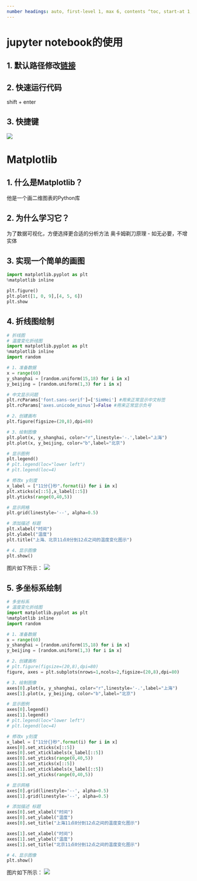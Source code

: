 ```yaml
---
number headings: auto, first-level 1, max 6, contents ^toc, start-at 1, _.1.1.
---
```

# jupyter notebook的使用
## 1. 默认路径修改[链接](https://blog.csdn.net/yuanxiang01/article/details/79217469)
## 2. 快速运行代码
shift + enter
## 3. 快捷键
![](Pasted%20image%2020231122160831.png)
# Matplotlib
## 1. 什么是Matplotlib？
他是一个画二维图表的Python库
## 2. 为什么学习它？
为了数据可视化，方便选择更合适的分析方法
奥卡姆剃刀原理 - 如无必要，不增实体

## 3. 实现一个简单的画图
```Python
import matplotlib.pyplot as plt
%matplotlib inline

plt.figure()
plt.plot([1, 0, 9],[4, 5, 6])
plt.show

```
## 4. 折线图绘制
```Python
# 折线图
# 温度变化折线图
import matplotlib.pyplot as plt
%matplotlib inline
import random

# 1、准备数据
x = range(60)
y_shanghai = [random.uniform(15,18) for i in x]
y_beijing = [random.uniform(1,3) for i in x]

# 中文显示问题
plt.rcParams['font.sans-serif']=['SimHei'] #用来正常显示中文标签
plt.rcParams['axes.unicode_minus']=False #用来正常显示负号

# 2、创建画布
plt.figure(figsize=(20,8),dpi=80)

# 3、绘制图像
plt.plot(x, y_shanghai, color="r",linestyle='-.',label="上海")
plt.plot(x, y_beijing, color="b",label="北京")

# 显示图例
plt.legend()
# plt.legend(loc="lower left")
# plt.legend(loc=4)

# 修改x y刻度
x_label = ["11分{}秒".format(i) for i in x]
plt.xticks(x[::5],x_label[::5])
plt.yticks(range(0,40,5))

# 显示网格
plt.grid(linestyle='--', alpha=0.5)

# 添加描述 标题
plt.xlabel("时间")
plt.ylabel("温度")
plt.title("上海、北京11点0分到12点之间的温度变化图示")

# 4、显示图像
plt.show()
```
图片如下所示：
![](Pasted%20image%2020231126221551.png)
## 5. 多坐标系绘制
```Python
# 多坐标系
# 温度变化折线图
import matplotlib.pyplot as plt
%matplotlib inline
import random

# 1、准备数据
x = range(60)
y_shanghai = [random.uniform(15,18) for i in x]
y_beijing = [random.uniform(1,3) for i in x]

# 2、创建画布
# plt.figure(figsize=(20,8),dpi=80)
figure, axes = plt.subplots(nrows=1,ncols=2,figsize=(20,8),dpi=80)

# 3、绘制图像
axes[0].plot(x, y_shanghai, color="r",linestyle='-.',label="上海")
axes[1].plot(x, y_beijing, color="b",label="北京")

# 显示图例
axes[0].legend()
axes[1].legend()
# plt.legend(loc="lower left")
# plt.legend(loc=4)

# 修改x y刻度
x_label = ["11分{}秒".format(i) for i in x]
axes[0].set_xticks(x[::5])
axes[0].set_xticklabels(x_label[::5])
axes[0].set_yticks(range(0,40,5))
axes[1].set_xticks(x[::5])
axes[1].set_xticklabels(x_label[::5])
axes[1].set_yticks(range(0,40,5))

# 显示网格
axes[0].grid(linestyle='--', alpha=0.5)
axes[1].grid(linestyle='--', alpha=0.5)

# 添加描述 标题
axes[0].set_xlabel("时间")
axes[0].set_ylabel("温度")
axes[0].set_title("上海11点0分到12点之间的温度变化图示")

axes[1].set_xlabel("时间")
axes[1].set_ylabel("温度")
axes[1].set_title("北京11点0分到12点之间的温度变化图示")

# 4、显示图像
plt.show()
```
图片如下所示：
![](Pasted%20image%2020231126221719.png)
